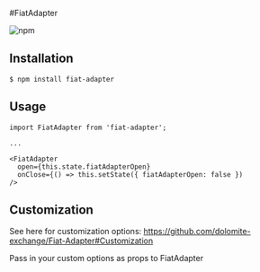 
#FiatAdapter

![npm](https://img.shields.io/npm/v/fiat-adapter)

## Installation

`$ npm install fiat-adapter`

## Usage

```
import FiatAdapter from 'fiat-adapter';

...

<FiatAdapter
  open={this.state.fiatAdapterOpen}
  onClose={() => this.setState({ fiatAdapterOpen: false })
/>
```

## Customization

See here for customization options: <https://github.com/dolomite-exchange/Fiat-Adapter#Customization>

Pass in your custom options as props to FiatAdapter

